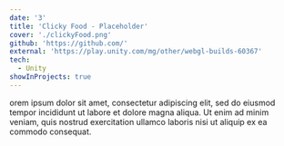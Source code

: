 ```yaml
---
date: '3'
title: 'Clicky Food - Placeholder'
cover: './clickyFood.png'
github: 'https://github.com/'
external: 'https://play.unity.com/mg/other/webgl-builds-60367'
tech:
  - Unity
showInProjects: true
---
```


orem ipsum dolor sit amet, consectetur adipiscing elit, sed do eiusmod tempor incididunt ut labore et dolore magna aliqua. Ut enim ad minim veniam, quis nostrud exercitation ullamco laboris nisi ut aliquip ex ea commodo consequat.
